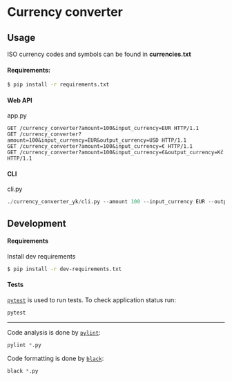 # Currency converter

## Usage

ISO currency codes and symbols can be found in **currencies.txt**

#### Requirements:

```bash
$ pip install -r requirements.txt
```

#### Web API
app.py

```
GET /currency_converter?amount=100&input_currency=EUR HTTP/1.1
GET /currency_converter?amount=100&input_currency=EUR&output_currency=USD HTTP/1.1
GET /currency_converter?amount=100&input_currency=€ HTTP/1.1
GET /currency_converter?amount=100&input_currency=€&output_currency=Kč HTTP/1.1

```

#### CLI
cli.py

```python
./currency_converter_yk/cli.py --amount 100 --input_currency EUR --output_currency CZK
```

## Development

#### Requirements
Install dev requirements
```bash
$ pip install -r dev-requirements.txt
```

#### Tests
[`pytest`](https://docs.pytest.org/en/latest/py) is used to run tests. To check application status run:
```python
pytest
```

---

Code analysis is done by [`pylint`](https://www.pylint.org):
```python
pylint *.py
```

Code formatting is done by [`black`](https://black.readthedocs.io/en/stable/):
```python
black *.py
```